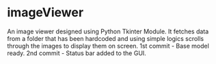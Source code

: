 # imageViewer
An image viewer designed using Python Tkinter Module.
It fetches data from a folder that has been hardcoded and using simple logics scrolls through the images to display them on screen.
1st commit - Base model ready.
2nd commit - Status bar added to the GUI.
